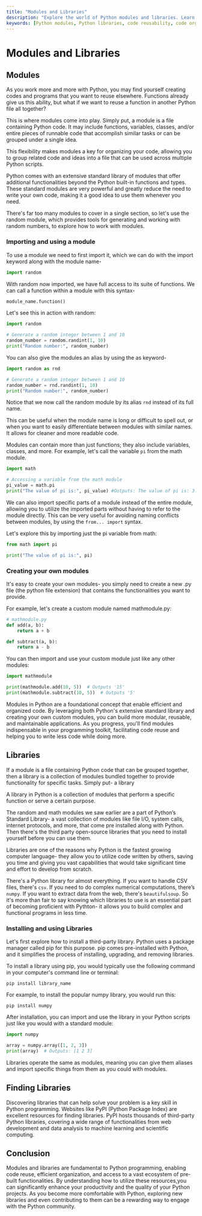 ```yaml
---
title: "Modules and Libraries"
description: "Explore the world of Python modules and libraries. Learn how to use and create modules for code reusability and organization, and discover the power of Python libraries for extending functionality and solving complex problems efficiently."
keywords: [Python modules, Python libraries, code reusability, code organization, standard library, third-party libraries, pip package manager, importing modules, creating modules, finding libraries]
---
```


# Modules and Libraries

## Modules
As you work more and more with Python, you may find yourself creating codes and programs that you want to reuse elsewhere. Functions already give us this ability, but what if we want to reuse a function in another Python file all together?

This is where modules come into play. Simply put, a module is a file containing Python code. It may include functions, variables, classes, and/or entire pieces of runnable code that accomplish similar tasks or can be grouped under a single idea.

This flexibility makes modules a key for organizing your code, allowing you to group related code and ideas into a file that can be used across multiple Python scripts. 

Python comes with an extensive standard library of modules that offer additional functionalities beyond the Python built-in functions and types. These standard modules are very powerful and greatly reduce the need to write your own code, making it a good idea to use them whenever you need.

There's far too many modules to cover in a single section, so let's use the random module, which provides tools for generating and working with random numbers, to explore how to work with modules.


### Importing and using a module

To use a module we need to first import it, which we can do with the import keyword along with the module name-

```python
import random
```

With random now imported, we have full access to its suite of functions. We can call a function within a module with this syntax-

```python
module_name.function()
```
Let's see this in action with random:

```python
import random

# Generate a random integer between 1 and 10
random_number = random.randint(1, 10)
print("Random number:", random_number)
```

You can also give the modules an alias by using the as keyword-
```python
import random as rnd

# Generate a random integer between 1 and 10
random_number = rnd.randint(1, 10)
print("Random number:", random_number)
```
Notice that we now call the random module by its alias `rnd` instead of its full name.

This can be useful when the module name is long or difficult to spell out, or when you want to easily differentiate between modules with similar names. It allows for cleaner and more readable code.

Modules can contain more than just functions; they also include variables, classes, and more. For example, let's call the variable `pi` from the math module.

```python
import math

# Accessing a variable from the math module
pi_value = math.pi
print("The value of pi is:", pi_value) #Outputs: The value of pi is: 3.141592653589793
```

We can also import specific parts of a module instead of the entire module, allowing you to utilize the imported parts without having to refer to the module directly. This can be very useful for avoiding naming conflicts between modules, by using the `from... import` syntax.

Let's explore this by importing just the pi variable from math:

```python
from math import pi

print("The value of pi is:", pi)
```

### Creating your own modules

It's easy to create your own modules- you simply need to create a new .py file (the python file extension)  that contains the functionalities you want to provide.

For example, let's create a custom module named mathmodule.py:

```python 
# mathmodule.py
def add(a, b):
    return a + b

def subtract(a, b):
    return a - b
```

You can then import and use your custom module just like any other modules:

```python
import mathmodule

print(mathmodule.add(10, 5))  # Outputs '15'
print(mathmodule.subtract(10, 5))  # Outputs '5'
```
Modules in Python are a foundational concept that enable efficient and organized code. By leveraging both Python's extensive standard library and creating your own custom modules, you can build more modular, reusable, and maintainable applications. As you progress, you'll find modules indispensable in your programming toolkit, facilitating code reuse and helping you to write less code while doing more.

## Libraries

If a module is a file containing Python code that can be grouped together, then a library is a collection of modules bundled together to provide functionality for specific tasks. Simply put- a library 

A library in Python is a collection of modules that perform a specific function or serve a certain purpose.

The random and math modules we saw earlier are a part of Python’s Standard Library- a vast collection of modules like file I/O, system calls, internet protocols, and more, that come pre installed along with Python. Then there's the third party open-source libraries that you need to install yourself before you can use them.

Libraries are one of the reasons why Python is the fastest growing computer language- they allow you to utilize code written by others, saving you time and giving you vast capabilities that would take significant time and effort to develop from scratch.

There's a Python library for almost everything. If you want to handle CSV files, there's `csv`. If you need to do complex numerical computations, there’s `numpy`. If you want to extract data from the web, there's `beautifulsoup`. So it's more than fair to say knowing which libraries to use is an essential part of becoming proficient with Pythton- it allows you to build complex and functional programs in less time.

### Installing and using Libraries
Let's first explore how to install a third-party library. Python uses a package manager called pip for this purpose. pip comes pre-installed with Python, and it simplifies the process of installing, upgrading, and removing libraries.

To install a library using pip, you would typically use the following command in your computer's command line or terminal:

```
pip install library_name
```

For example, to install the popular numpy library, you would run this:

```
pip install numpy
```

After installation, you can import and use the library in your Python scripts just like you would with a standard module:

```python
import numpy

array = numpy.array([1, 2, 3])
print(array)  # Outputs: [1 2 3]
```

Libraries operate the same as modules, meaning you can give them aliases and import specific things from them as you could with modules.

## Finding Libraries
Discovering libraries that can help solve your problem is a key skill in Python programming. Websites like PyPI (Python Package Index) are excellent resources for finding libraries. PyPI hosts thousands of third-party Python libraries, covering a wide range of functionalities from web development and data analysis to machine learning and scientific computing.

## Conclusion
Modules and libraries are fundamental to Python programming, enabling code reuse, efficient organization, and access to a vast ecosystem of pre-built functionalities. By understanding how to utilize these resources,you can significantly enhance your productivity and the quality of your Python projects. As you become more comfortable with Python, exploring new libraries and even contributing to them can be a rewarding way to engage with the Python community.